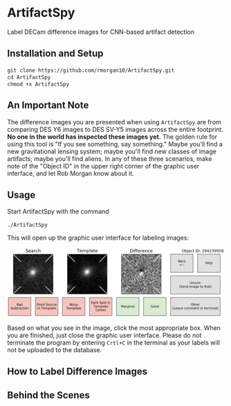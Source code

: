 # ArtifactSpy

Label DECam difference images for CNN-based artifact detection

## Installation and Setup

```
git clone https://github.com/rmorgan10/ArtifactSpy.git
cd ArtifactSpy
chmod +x ArtifactSpy
```

## An Important Note

The difference images you are presented when using `ArtifactSpy` are from comparing DES Y6 images to DES SV-Y5 images across the entire footprint.
**No one in the world has inspected these images yet.**
The golden rule for using this tool is "If you see something, say something."
Maybe you'll find a new gravitational lensing system; maybe you'll find new classes of image artifacts; maybe you'll find aliens.
In any of these three scenarios, make note of the "Object ID" in the upper right corner of the graphic user interface, and let Rob Morgan know about it.

## Usage

Start ArtifactSpy with the command

```
./ArtifactSpy
```

This will open up the graphic user interface for labeling images:

![](./.extra/gui.png)

Based on what you see in the image, click the most appropriate box. When you are finished, just close the graphic user interface. Please do not terminate the program by entering `Crtl+C` in the terminal as your labels will not be uploaded to the database.

## How to Label Difference Images

##  Behind the Scenes